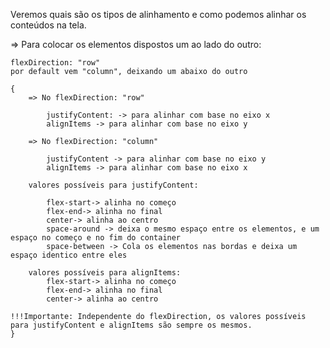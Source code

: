 Veremos quais são os tipos de alinhamento e como podemos alinhar os conteúdos na tela.

=> Para colocar os elementos dispostos um ao lado do outro:

    flexDirection: "row"
    por default vem "column", deixando um abaixo do outro

    {
        => No flexDirection: "row"

            justifyContent: -> para alinhar com base no eixo x
            alignItems -> para alinhar com base no eixo y

        => No flexDirection: "column"

            justifyContent -> para alinhar com base no eixo y
            alignItems -> para alinhar com base no eixo x

        valores possíveis para justifyContent:

            flex-start-> alinha no começo
            flex-end-> alinha no final
            center-> alinha ao centro
            space-around -> deixa o mesmo espaço entre os elementos, e um espaço no começo e no fim do container
            space-between -> Cola os elementos nas bordas e deixa um espaço identico entre eles

        valores possíveis para alignItems:
            flex-start-> alinha no começo
            flex-end-> alinha no final
            center-> alinha ao centro

    !!!Importante: Independente do flexDirection, os valores possíveis para justifyContent e alignItems são sempre os mesmos.
    }